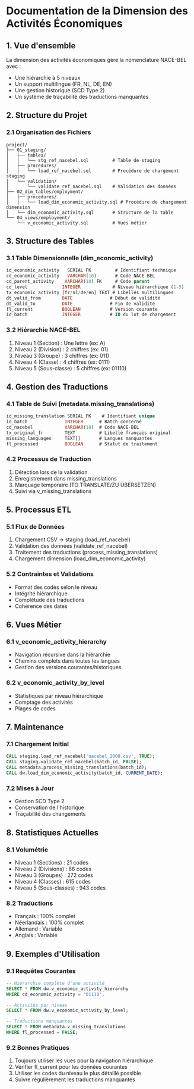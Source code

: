 # Documentation de la Dimension des Activités Économiques

## 1. Vue d'ensemble

La dimension des activités économiques gère la nomenclature NACE-BEL avec :
- Une hiérarchie à 5 niveaux
- Un support multilingue (FR, NL, DE, EN)
- Une gestion historique (SCD Type 2)
- Un système de traçabilité des traductions manquantes

## 2. Structure du Projet

### 2.1 Organisation des Fichiers
```
project/
├── 01_staging/
│   ├── tables/
│   │   └── stg_ref_nacebel.sql         # Table de staging
│   ├── procedures/
│   │   └── load_ref_nacebel.sql        # Procédure de chargement staging
│   └── validation/
│       └── validate_ref_nacebel.sql    # Validation des données
├── 02_dim_tables/employment/
│   ├── procedures/
│   │   └── load_dim_economic_activity.sql # Procédure de chargement dimension
│   └── dim_economic_activity.sql       # Structure de la table
└── 04_views/employment/
    └── v_economic_activity.sql         # Vues métier
```

## 3. Structure des Tables

### 3.1 Table Dimensionnelle (dim_economic_activity)
```sql
id_economic_activity   SERIAL PK         # Identifiant technique
cd_economic_activity   VARCHAR(10)       # Code NACE-BEL
cd_parent_activity    VARCHAR(10) FK     # Code parent
cd_level             INTEGER            # Niveau hiérarchique (1-5)
tx_economic_activity_[fr/nl/de/en] TEXT # Libellés multilingues
dt_valid_from        DATE              # Début de validité
dt_valid_to          DATE              # Fin de validité
fl_current           BOOLEAN           # Version courante
id_batch             INTEGER           # ID du lot de chargement
```

### 3.2 Hiérarchie NACE-BEL
1. Niveau 1 (Section) : Une lettre (ex: A)
2. Niveau 2 (Division) : 2 chiffres (ex: 01)
3. Niveau 3 (Groupe) : 3 chiffres (ex: 011)
4. Niveau 4 (Classe) : 4 chiffres (ex: 0111)
5. Niveau 5 (Sous-classe) : 5 chiffres (ex: 01110)

## 4. Gestion des Traductions

### 4.1 Table de Suivi (metadata.missing_translations)
```sql
id_missing_translation SERIAL PK    # Identifiant unique
id_batch              INTEGER      # Batch concerné
cd_nacebel            VARCHAR(10)  # Code NACE-BEL
tx_original_fr        TEXT         # Libellé français original
missing_languages     TEXT[]       # Langues manquantes
fl_processed          BOOLEAN      # Statut de traitement
```

### 4.2 Processus de Traduction
1. Détection lors de la validation
2. Enregistrement dans missing_translations
3. Marquage temporaire (TO TRANSLATE/ZU ÜBERSETZEN)
4. Suivi via v_missing_translations

## 5. Processus ETL

### 5.1 Flux de Données
1. Chargement CSV → staging (load_ref_nacebel)
2. Validation des données (validate_ref_nacebel)
3. Traitement des traductions (process_missing_translations)
4. Chargement dimension (load_dim_economic_activity)

### 5.2 Contraintes et Validations
- Format des codes selon le niveau
- Intégrité hiérarchique
- Complétude des traductions
- Cohérence des dates

## 6. Vues Métier

### 6.1 v_economic_activity_hierarchy
- Navigation récursive dans la hiérarchie
- Chemins complets dans toutes les langues
- Gestion des versions courantes/historiques

### 6.2 v_economic_activity_by_level
- Statistiques par niveau hiérarchique
- Comptage des activités
- Plages de codes

## 7. Maintenance

### 7.1 Chargement Initial
```sql
CALL staging.load_ref_nacebel('nacebel_2008.csv', TRUE);
CALL staging.validate_ref_nacebel(batch_id, FALSE);
CALL metadata.process_missing_translations(batch_id);
CALL dw.load_dim_economic_activity(batch_id, CURRENT_DATE);
```

### 7.2 Mises à Jour
- Gestion SCD Type 2
- Conservation de l'historique
- Traçabilité des changements

## 8. Statistiques Actuelles

### 8.1 Volumétrie
- Niveau 1 (Sections) : 21 codes
- Niveau 2 (Divisions) : 88 codes
- Niveau 3 (Groupes) : 272 codes
- Niveau 4 (Classes) : 615 codes
- Niveau 5 (Sous-classes) : 943 codes

### 8.2 Traductions
- Français : 100% complet
- Néerlandais : 100% complet
- Allemand : Variable
- Anglais : Variable

## 9. Exemples d'Utilisation

### 9.1 Requêtes Courantes
```sql
-- Hiérarchie complète d'une activité
SELECT * FROM dw.v_economic_activity_hierarchy
WHERE cd_economic_activity = '01110';

-- Activités par niveau
SELECT * FROM dw.v_economic_activity_by_level;

-- Traductions manquantes
SELECT * FROM metadata.v_missing_translations
WHERE fl_processed = FALSE;
```

### 9.2 Bonnes Pratiques
1. Toujours utiliser les vues pour la navigation hiérarchique
2. Vérifier fl_current pour les données courantes
3. Utiliser les codes du niveau le plus détaillé possible
4. Suivre régulièrement les traductions manquantes